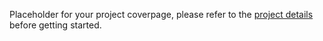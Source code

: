 
Placeholder for your project coverpage,
please refer to the [project details](/docs/project.md)
before getting started.




